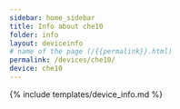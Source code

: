 ```yaml
---
sidebar: home_sidebar
title: Info about che10
folder: info
layout: deviceinfo
# name of the page (/{{permalink}}.html)
permalink: /devices/che10/
device: che10
---
```

{% include templates/device_info.md %}
